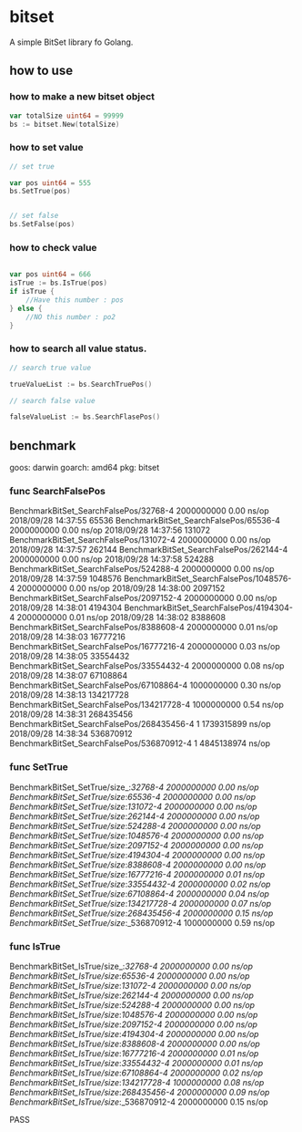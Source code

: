 # bitset
A simple BitSet library fo Golang.

## how to use

### how to make a new bitset object

``` go
var totalSize uint64 = 99999
bs := bitset.New(totalSize)

```

### how to set value 

```go
// set true 

var pos uint64 = 555
bs.SetTrue(pos)


// set false
bs.SetFalse(pos)
```

### how to check value 

``` go

var pos uint64 = 666
isTrue := bs.IsTrue(pos)
if isTrue {
    //Have this number : pos
} else {
    //NO this number : po2
}
```

### how to search all value status.

``` go 
// search true value 

trueValueList := bs.SearchTruePos()

// search false value

falseValueList := bs.SearchFlasePos()
```


## benchmark


goos: darwin
goarch: amd64
pkg: bitset


### func SearchFalsePos
BenchmarkBitSet_SearchFalsePos/32768-4          2000000000               0.00 ns/op
2018/09/28 14:37:55 65536
BenchmarkBitSet_SearchFalsePos/65536-4          2000000000               0.00 ns/op
2018/09/28 14:37:56 131072
BenchmarkBitSet_SearchFalsePos/131072-4         2000000000               0.00 ns/op
2018/09/28 14:37:57 262144
BenchmarkBitSet_SearchFalsePos/262144-4         2000000000               0.00 ns/op
2018/09/28 14:37:58 524288
BenchmarkBitSet_SearchFalsePos/524288-4         2000000000               0.00 ns/op
2018/09/28 14:37:59 1048576
BenchmarkBitSet_SearchFalsePos/1048576-4        2000000000               0.00 ns/op
2018/09/28 14:38:00 2097152
BenchmarkBitSet_SearchFalsePos/2097152-4        2000000000               0.00 ns/op
2018/09/28 14:38:01 4194304
BenchmarkBitSet_SearchFalsePos/4194304-4        2000000000               0.01 ns/op
2018/09/28 14:38:02 8388608
BenchmarkBitSet_SearchFalsePos/8388608-4        2000000000               0.01 ns/op
2018/09/28 14:38:03 16777216
BenchmarkBitSet_SearchFalsePos/16777216-4       2000000000               0.03 ns/op
2018/09/28 14:38:05 33554432
BenchmarkBitSet_SearchFalsePos/33554432-4       2000000000               0.08 ns/op
2018/09/28 14:38:07 67108864
BenchmarkBitSet_SearchFalsePos/67108864-4       1000000000               0.30 ns/op
2018/09/28 14:38:13 134217728
BenchmarkBitSet_SearchFalsePos/134217728-4      1000000000               0.54 ns/op
2018/09/28 14:38:31 268435456
BenchmarkBitSet_SearchFalsePos/268435456-4             1        1739315899 ns/op
2018/09/28 14:38:34 536870912
BenchmarkBitSet_SearchFalsePos/536870912-4             1        4845138974 ns/op


### func SetTrue
BenchmarkBitSet_SetTrue/size_:_32768-4          2000000000               0.00 ns/op
BenchmarkBitSet_SetTrue/size_:_65536-4          2000000000               0.00 ns/op
BenchmarkBitSet_SetTrue/size_:_131072-4         2000000000               0.00 ns/op
BenchmarkBitSet_SetTrue/size_:_262144-4         2000000000               0.00 ns/op
BenchmarkBitSet_SetTrue/size_:_524288-4         2000000000               0.00 ns/op
BenchmarkBitSet_SetTrue/size_:_1048576-4        2000000000               0.00 ns/op
BenchmarkBitSet_SetTrue/size_:_2097152-4        2000000000               0.00 ns/op
BenchmarkBitSet_SetTrue/size_:_4194304-4        2000000000               0.00 ns/op
BenchmarkBitSet_SetTrue/size_:_8388608-4        2000000000               0.00 ns/op
BenchmarkBitSet_SetTrue/size_:_16777216-4       2000000000               0.01 ns/op
BenchmarkBitSet_SetTrue/size_:_33554432-4       2000000000               0.02 ns/op
BenchmarkBitSet_SetTrue/size_:_67108864-4       2000000000               0.04 ns/op
BenchmarkBitSet_SetTrue/size_:_134217728-4      2000000000               0.07 ns/op
BenchmarkBitSet_SetTrue/size_:_268435456-4      2000000000               0.15 ns/op
BenchmarkBitSet_SetTrue/size_:_536870912-4      1000000000               0.59 ns/op


### func IsTrue
BenchmarkBitSet_IsTrue/size_:_32768-4           2000000000               0.00 ns/op
BenchmarkBitSet_IsTrue/size_:_65536-4           2000000000               0.00 ns/op
BenchmarkBitSet_IsTrue/size_:_131072-4          2000000000               0.00 ns/op
BenchmarkBitSet_IsTrue/size_:_262144-4          2000000000               0.00 ns/op
BenchmarkBitSet_IsTrue/size_:_524288-4          2000000000               0.00 ns/op
BenchmarkBitSet_IsTrue/size_:_1048576-4         2000000000               0.00 ns/op
BenchmarkBitSet_IsTrue/size_:_2097152-4         2000000000               0.00 ns/op
BenchmarkBitSet_IsTrue/size_:_4194304-4         2000000000               0.00 ns/op
BenchmarkBitSet_IsTrue/size_:_8388608-4         2000000000               0.00 ns/op
BenchmarkBitSet_IsTrue/size_:_16777216-4        2000000000               0.01 ns/op
BenchmarkBitSet_IsTrue/size_:_33554432-4        2000000000               0.01 ns/op
BenchmarkBitSet_IsTrue/size_:_67108864-4        2000000000               0.02 ns/op
BenchmarkBitSet_IsTrue/size_:_134217728-4       1000000000               0.08 ns/op
BenchmarkBitSet_IsTrue/size_:_268435456-4       2000000000               0.09 ns/op
BenchmarkBitSet_IsTrue/size_:_536870912-4       2000000000               0.15 ns/op

PASS

